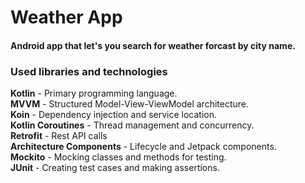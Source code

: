 # Weather App

#### Android app that let's you search for weather forcast by city name.

### Used libraries and technologies
**Kotlin** - Primary programming language.</br>
**MVVM** - Structured Model-View-ViewModel architecture.</br>
**Koin** - Dependency injection and service location.</br>
**Kotlin Coroutines** - Thread management and concurrency.</br>
**Retrofit** - Rest API calls</br>
**Architecture Components** - Lifecycle and Jetpack components.</br>
**Mockito** - Mocking classes and methods for testing.</br>
**JUnit** - Creating test cases and making assertions.</br>

